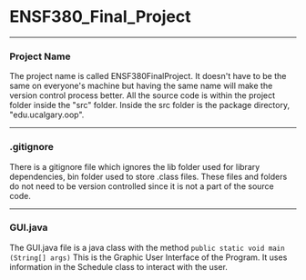 # ENSF380_Final_Project

---

### Project Name

The project name is called ENSF380FinalProject. It doesn't have to be the same on everyone's machine but having the same name will make the version control process better.
All the source code is within the project folder inside the "src" folder. Inside the src folder is the package directory, "edu.ucalgary.oop".

---

### .gitignore

There is a gitignore file which ignores the lib folder used for library dependencies, bin folder used to store .class files. These files and folders do not need to be version controlled since it is not a part of the source code.

---

### GUI.java

The GUI.java file is a java class with the method `public static void main (String[] args)`
This is the Graphic User Interface of the Program. It uses information in the Schedule class to interact with the user.
